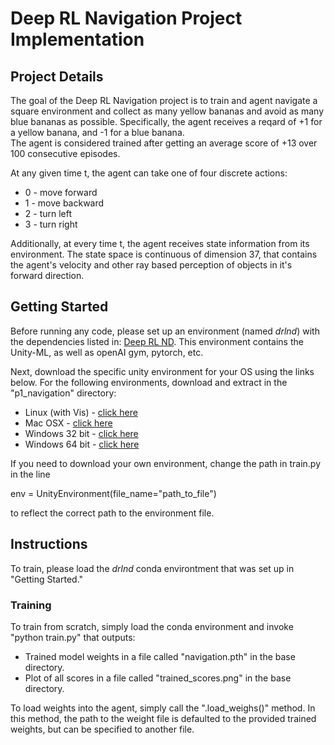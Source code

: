 # Deep RL Navigation Project Implementation

## Project Details

The goal of the Deep RL Navigation project is to train and agent navigate a square environment and collect as many yellow bananas and avoid as many blue bananas as possible.
Specifically, the agent receives a reqard of +1 for a yellow banana, and -1 for a blue banana.  
The agent is considered trained after getting an average score of +13 over 100 consecutive episodes.

At any given time t, the agent can take one of four discrete actions:
* 0 - move forward
* 1 - move backward
* 2 - turn left
* 3 - turn right

Additionally, at every time t, the agent receives state information from its environment.
The state space is continuous of dimension 37, that contains the agent's velocity and other ray based perception of objects in it's forward direction.

## Getting Started

Before running any code, please set up an environment (named *drlnd*) with the dependencies listed in: [Deep RL ND](https://github.com/udacity/deep-reinforcement-learning#dependencies).
This environment contains the Unity-ML, as well as openAI gym, pytorch, etc.

Next, download the specific unity environment for your OS using the links below.
For the following environments, download and extract in the "p1_navigation" directory:
* Linux (with Vis) - [click here](https://s3-us-west-1.amazonaws.com/udacity-drlnd/P1/Banana/Banana_Linux.zip)
* Mac OSX - [click here](https://s3-us-west-1.amazonaws.com/udacity-drlnd/P1/Banana/Banana.app.zip)
* Windows 32 bit - [click here](https://s3-us-west-1.amazonaws.com/udacity-drlnd/P1/Banana/Banana_Windows_x86.zip)
* Windows 64 bit - [click here](https://s3-us-west-1.amazonaws.com/udacity-drlnd/P1/Banana/Banana_Windows_x86_64.zip)

If you need to download your own environment, change the path in train.py in the line 

env = UnityEnvironment(file_name="path_to_file")

to reflect the correct path to the environment file.


## Instructions

To train, please load the *drlnd* conda environtment that was set up in "Getting Started."  

### Training

To train from scratch, simply load the conda environment and invoke "python train.py" that outputs:
- Trained model weights in a file called "navigation.pth" in the base directory.
- Plot of all scores in a file called "trained_scores.png" in the base directory.

To load weights into the agent, simply call the ".load_weighs()" method.  In this method, the path to the weight file is defaulted to the provided trained weights, but can be specified to another file.
